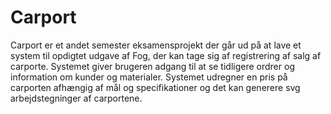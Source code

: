 # Carport

Carport er et andet semester eksamensprojekt der går ud på at lave et system til opdigtet udgave af Fog,
der kan tage sig af registrering af salg af carporte. Systemet giver brugeren adgang til at se tidligere ordrer og
information om kunder og materialer. Systemet udregner en pris på carporten afhængig af mål og specifikationer og
det kan generere svg arbejdstegninger af carportene. 

